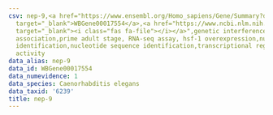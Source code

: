 ```yaml
---
csv: nep-9,<a href="https://www.ensembl.org/Homo_sapiens/Gene/Summary?db=core;g=WBGene00017554"
  target="_blank">WBGene00017554</a>,<a href="https://www.ncbi.nlm.nih.gov/pubmed/30894454"
  target="_blank"><i class="fas fa-file"></i></a>",genetic interference,functional
  association,prime adult stage, RNA-seq assay, hsf-1 overexpression,nucleotide sequence
  identification,nucleotide sequence identification,transcriptional regulation,up-regulates
  activity
data_alias: nep-9
data_id: WBGene00017554
data_numevidence: 1
data_species: Caenorhabditis elegans
data_taxid: '6239'
title: nep-9
---
```

